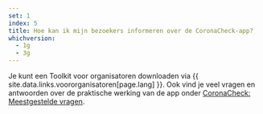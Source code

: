 ```yaml
---
set: 1
index: 5
title: Hoe kan ik mijn bezoekers informeren over de CoronaCheck-app?
whichversion:
  - 1g
  - 3g
---
```

Je kunt een Toolkit voor organisatoren downloaden via {{ site.data.links.voororganisatoren[page.lang] }}. Ook vind je veel vragen en antwoorden over de praktische werking van de app onder [CoronaCheck: Meestgestelde vragen](/nl/faq).
